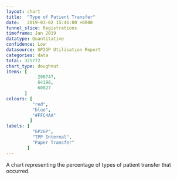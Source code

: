 ```yaml
---
layout: chart
title:  "Type of Patient Transfer"
date:   2019-03-02 15:46:00 +0000
funnel_slice: Registrations
timeframe: Jan 2019
datatype: Quantitative
confidence: Low
datasource: GP2GP Utilisation Report
categories: data
total: 325772
chart_type: doughnut
items: [
            200747,
            64198,
            60827
       ]
colours: [
          "red",
          "blue",
          "#FFC4AA"
         ]
labels: [
          "GP2GP",
          "TPP Internal",
          "Paper Transfer"
        ]
---
```

A chart representing the percentage of types of patient transfer that occurred.
